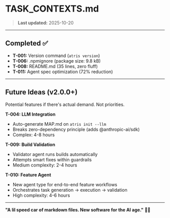 # TASK_CONTEXTS.md

> **Last updated:** 2025-10-20

---

## Completed ✅

- **T-001:** Version command (`atris version`)
- **T-006:** .npmignore (package size: 9.8 kB)
- **T-008:** README.md (35 lines, zero fluff)
- **T-011:** Agent spec optimization (72% reduction)

---

## Future Ideas (v2.0.0+)

Potential features if there's actual demand. Not priorities.

**T-004: LLM Integration**
- Auto-generate MAP.md on `atris init --llm`
- Breaks zero-dependency principle (adds @anthropic-ai/sdk)
- Complex: 4-8 hours

**T-009: Build Validation**
- Validator agent runs builds automatically
- Attempts smart fixes within guardrails
- Medium complexity: 2-4 hours

**T-010: Feature Agent**
- New agent type for end-to-end feature workflows
- Orchestrates task generation → execution → validation
- High complexity: 4-6 hours

---

**"A lil speed car of markdown files. New software for the AI age."** 🚗💨
